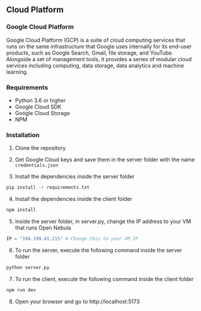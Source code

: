 ## Cloud Platform

### Google Cloud Platform

Google Cloud Platform (GCP) is a suite of cloud computing services that runs on the same infrastructure that Google uses internally for its end-user products, such as Google Search, Gmail, file storage, and YouTube. Alongside a set of management tools, it provides a series of modular cloud services including computing, data storage, data analytics and machine learning.

### Requirements

- Python 3.6 or higher
- Google Cloud SDK
- Google Cloud Storage
- NPM

### Installation

1. Clone the repository

2. Get Google Cloud keys and save them in the server folder with the name `credentials.json`

3. Install the dependencies inside the server folder

```bash
pip install -r requirements.txt
```

4. Install the dependencies inside the client folder

```bash
npm install
```

5. Inside the server folder, in server.py, change the IP address to your VM that runs Open Nebula

```python
IP = "104.199.41.215" # Change this to your VM IP
```

6. To run the server, execute the following command inside the server folder

```bash
python server.py
```

7. To run the client, execute the following command inside the client folder

```bash
npm run dev
```

8. Open your browser and go to http://localhost:5173
